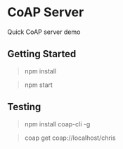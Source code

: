 # CoAP Server
Quick CoAP server demo

## Getting Started
> npm install

> npm start

## Testing

> npm install coap-cli -g

> coap get coap://localhost/chris 
